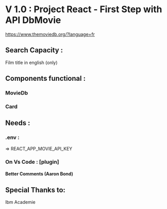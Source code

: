 # V 1.0 : Project React - First Step with API DbMovie

https://www.themoviedb.org/?language=fr

## Search Capacity :

Film title in english (only)

## Components functional :

### MovieDb

### Card

## Needs :

### .env :

=> REACT_APP_MOVIE_API_KEY

### On Vs Code : [plugin]

#### Better Comments (Aaron Bond)

## Special Thanks to:

Ibm Academie
